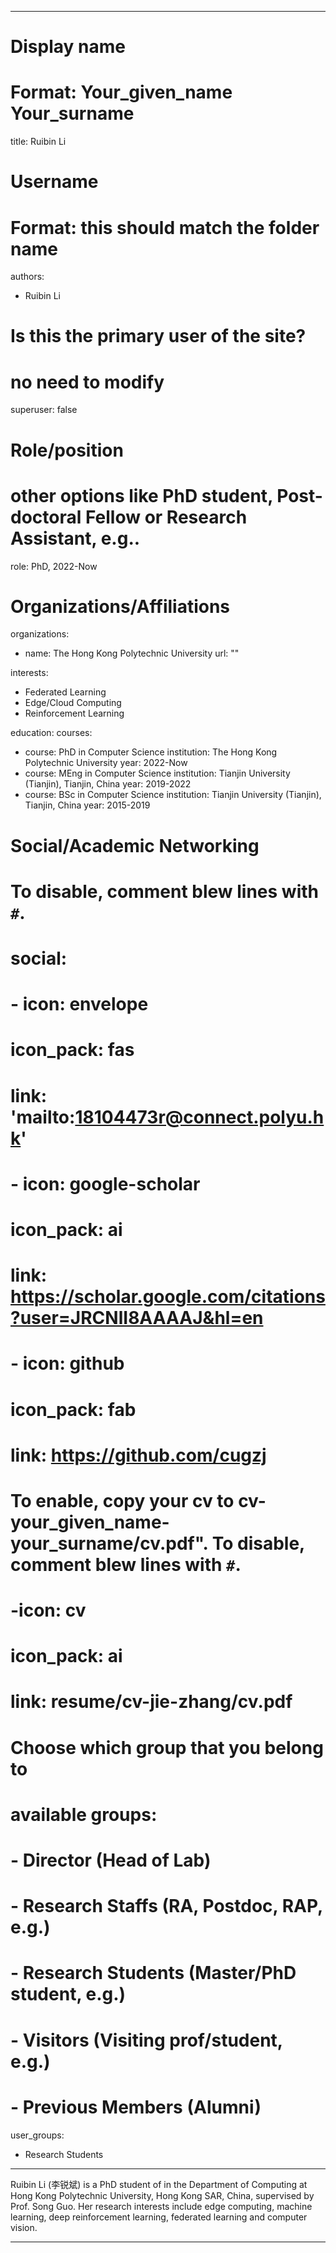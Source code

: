 
---
# Display name
# Format: Your_given_name Your_surname 
title: Ruibin Li

# Username
# Format: this should match the folder name
authors:
- Ruibin Li

# Is this the primary user of the site?
# no need to modify 
superuser: false

# Role/position
# other options like PhD student, Post-doctoral Fellow or Research Assistant, e.g..
role: PhD, 2022-Now

# Organizations/Affiliations
organizations:
- name: The Hong Kong Polytechnic University
  url: ""

interests:
- Federated Learning
- Edge/Cloud Computing
- Reinforcement Learning

education:
  courses:
  - course: PhD in Computer Science
    institution: The Hong Kong Polytechnic University
    year: 2022-Now
  - course: MEng in Computer Science
    institution: Tianjin University (Tianjin), Tianjin, China
    year: 2019-2022
  - course: BSc in Computer Science
    institution: Tianjin University (Tianjin), Tianjin, China
    year: 2015-2019

# Social/Academic Networking
# To disable, comment blew lines with `#`.
# social:
# - icon: envelope
#  icon_pack: fas
#  link: 'mailto:18104473r@connect.polyu.hk'
# - icon: google-scholar
#  icon_pack: ai
#  link: https://scholar.google.com/citations?user=JRCNlI8AAAAJ&hl=en
# - icon: github
#  icon_pack: fab
#  link: https://github.com/cugzj

# To enable, copy your cv to cv-your_given_name-your_surname/cv.pdf". To disable, comment blew lines with `#`.
# -icon: cv
# icon_pack: ai
# link: resume/cv-jie-zhang/cv.pdf

# Choose which group that you belong to
#  available groups:
#  - Director (Head of Lab)
#  - Research Staffs (RA, Postdoc, RAP, e.g.)
#  - Research Students (Master/PhD student, e.g.)
#  - Visitors (Visiting prof/student, e.g.)
#  - Previous Members (Alumni)
user_groups:
- Research Students
---

Ruibin Li (李锐斌) is a PhD student of in the Department of Computing at Hong Kong Polytechnic University, Hong Kong SAR, China, supervised by Prof. Song Guo. Her research interests include edge computing, machine learning, deep reinforcement learning, federated learning and computer vision.

---

